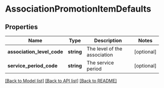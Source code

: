 # AssociationPromotionItemDefaults

## Properties
Name | Type | Description | Notes
------------ | ------------- | ------------- | -------------
**association_level_code** | **string** | The level of the association | [optional] 
**service_period_code** | **string** | The service period | [optional] 

[[Back to Model list]](../README.md#documentation-for-models) [[Back to API list]](../README.md#documentation-for-api-endpoints) [[Back to README]](../README.md)



